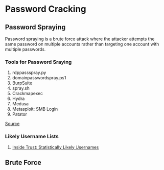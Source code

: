 # Password Cracking 

## Password Spraying
Password spraying is a brute force attack where the attacker attempts the same password on multiple accounts rather than targeting one account with multiple passwords.

### Tools for Password Sraying 
1. rdppassspray.py
2. domainpasswordspray.ps1
3. BurpSuite
4. spray.sh
5. Crackmapexec
6. Hydra
7. Medusa
8. Metasploit: SMB Login
9. Patator

[Source](https://www.hackingarticles.in/comprehensive-guide-on-password-spraying-attack/)
 ### Likely Username Lists
 1. [Inside Trust: Statistically Likely Usernames](https://github.com/insidetrust/statistically-likely-usernames)


## Brute Force
